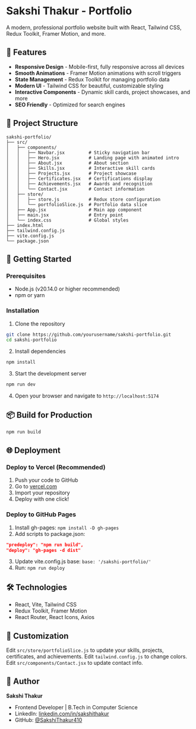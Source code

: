# Sakshi Thakur - Portfolio

A modern, professional portfolio website built with React, Tailwind CSS, Redux Toolkit, Framer Motion, and more.

## 🌟 Features

- **Responsive Design** - Mobile-first, fully responsive across all devices
- **Smooth Animations** - Framer Motion animations with scroll triggers
- **State Management** - Redux Toolkit for managing portfolio data
- **Modern UI** - Tailwind CSS for beautiful, customizable styling
- **Interactive Components** - Dynamic skill cards, project showcases, and more
- **SEO Friendly** - Optimized for search engines

## 📂 Project Structure

```
sakshi-portfolio/
├── src/
│   ├── components/
│   │   ├── Navbar.jsx         # Sticky navigation bar
│   │   ├── Hero.jsx           # Landing page with animated intro
│   │   ├── About.jsx          # About section
│   │   ├── Skills.jsx         # Interactive skill cards
│   │   ├── Projects.jsx       # Project showcase
│   │   ├── Certificates.jsx   # Certifications display
│   │   ├── Achievements.jsx   # Awards and recognition
│   │   └── Contact.jsx        # Contact information
│   ├── store/
│   │   ├── store.js           # Redux store configuration
│   │   └── portfolioSlice.js  # Portfolio data slice
│   ├── App.jsx                # Main app component
│   ├── main.jsx               # Entry point
│   └── index.css              # Global styles
├── index.html
├── tailwind.config.js
├── vite.config.js
└── package.json
```

## 🚀 Getting Started

### Prerequisites

- Node.js (v20.14.0 or higher recommended)
- npm or yarn

### Installation

1. Clone the repository
```bash
git clone https://github.com/yourusername/sakshi-portfolio.git
cd sakshi-portfolio
```

2. Install dependencies
```bash
npm install
```

3. Start the development server
```bash
npm run dev
```

4. Open your browser and navigate to `http://localhost:5174`

## 📦 Build for Production

```bash
npm run build
```

## 🌐 Deployment

### Deploy to Vercel (Recommended)

1. Push your code to GitHub
2. Go to [vercel.com](https://vercel.com)
3. Import your repository
4. Deploy with one click!

### Deploy to GitHub Pages

1. Install gh-pages: `npm install -D gh-pages`
2. Add scripts to package.json:
```json
"predeploy": "npm run build",
"deploy": "gh-pages -d dist"
```
3. Update vite.config.js base: `base: '/sakshi-portfolio/'`
4. Run: `npm run deploy`

## 🛠️ Technologies

- React, Vite, Tailwind CSS
- Redux Toolkit, Framer Motion
- React Router, React Icons, Axios

## 📝 Customization

Edit `src/store/portfolioSlice.js` to update your skills, projects, certificates, and achievements.
Edit `tailwind.config.js` to change colors.
Edit `src/components/Contact.jsx` to update contact info.

## 👤 Author

**Sakshi Thakur**
- Frontend Developer | B.Tech in Computer Science
- LinkedIn: [linkedin.com/in/sakshithakur](https://linkedin.com/in/sakshithakur)
- GitHub: [@SakshiThakur410](https://github.com/SakshiThakur410)

